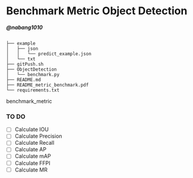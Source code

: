 # Benchmark Metric Object Detection

***@nabang1010***


```

├── example
│   ├── json
│   │   └── predict_example.json
│   └── txt
├── gitPush.sh
├── ObjectDetection
│   └── benchmark.py
├── README.md
├── README_metric_benchmark.pdf
└── requirements.txt
```

benchmark_metric

### TO DO
- [ ] Calculate IOU
- [ ] Calculate Precision
- [ ] Calculate Recall
- [ ] Calculate AP
- [ ] Calculate mAP
- [ ] Calculate FFPI
- [ ] Calculate MR
